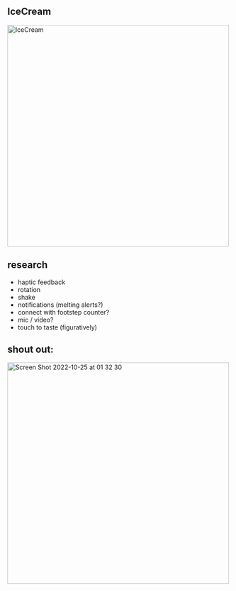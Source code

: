 ## IceCream
<img width="500" alt="IceCream" src="https://user-images.githubusercontent.com/112890821/197688888-629846d2-8faa-480d-9c89-ccf97fd82efd.png">

## research
- haptic feedback
- rotation
- shake
- notifications (melting alerts?)
- connect with footstep counter?
- mic / video?
- touch to taste (figuratively)

## shout out:
<img width="500" alt="Screen Shot 2022-10-25 at 01 32 30 " src="https://user-images.githubusercontent.com/112890821/197690717-a34efca0-8ab6-4c26-ab36-42645c4153d2.png">
